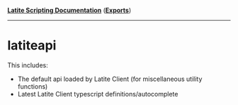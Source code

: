 [**Latite Scripting Documentation**](README.md) ([**Exports**](exports.md))

---

# latiteapi

This includes:

- The default api loaded by Latite Client (for miscellaneous utility functions)
- Latest Latite Client typescript definitions/autocomplete
